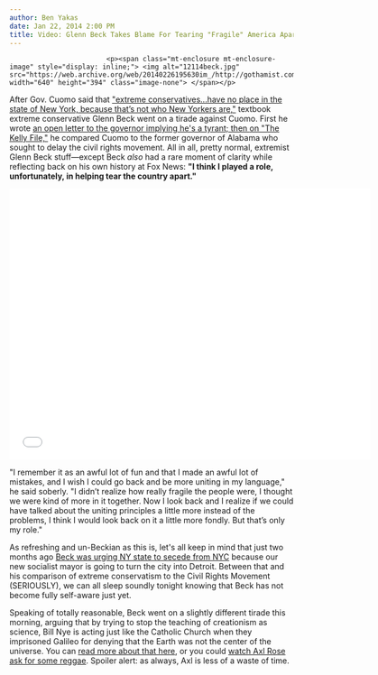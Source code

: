 ```yaml
---
author: Ben Yakas
date: Jan 22, 2014 2:00 PM
title: Video: Glenn Beck Takes Blame For Tearing "Fragile" America Apart
---
```



                            
                            
                            
                            <p><span class="mt-enclosure mt-enclosure-image" style="display: inline;"> <img alt="12114beck.jpg" src="https://web.archive.org/web/20140226195630im_/http://gothamist.com/attachments/byakas/12114beck.jpg" width="640" height="394" class="image-none"> </span></p>

<p>After Gov. Cuomo said that <a href="https://web.archive.org/web/20140226195630/http://blog.timesunion.com/capitol/archives/203801/cuomo-extreme-conservatives-have-no-place-in-the-state-of-new-york/">&quot;extreme conservatives...have no place in the state of New York, because that&#x2019;s not who New Yorkers are,&quot;</a> textbook extreme conservative Glenn Beck went on a tirade against Cuomo. First he wrote <a href="https://web.archive.org/web/20140226195630/http://www.theblaze.com/contributions/gov-cuomo-are-we-welcome-in-new-york/">an open letter to the governor implying he&apos;s a tyrant; then </a><a href="https://web.archive.org/web/20140226195630/http://www.theblaze.com/stories/2014/01/21/watch-glenn-becks-takedown-of-ny-gov-cuomo-plus-he-tells-megyn-kelly-his-biggest-regret-from-his-time-at-fox-news/">on &quot;The Kelly File,&quot;</a> he compared Cuomo to the former governor of Alabama who sought to delay the civil rights movement. All in all, pretty normal, extremist Glenn Beck stuff&#x2014;except Beck <em>also</em> had a rare moment of clarity while reflecting back on his own history at Fox News: <strong>&quot;I think I played a role, unfortunately, in helping tear the country apart.&quot; </strong></p>

<p><iframe width="640" height="480" src="//web.archive.org/web/20140226195630if_/http://www.youtube.com/embed/PC313jqfr0M" frameborder="0" allowfullscreen></iframe></p>

<p>&quot;I remember it as an awful lot of fun and that I made an awful lot of mistakes, and I wish I could go back and be more uniting in my language,&quot; he said soberly. &quot;I didn&#x2019;t realize how really fragile the people were, I thought we were kind of more in it together. Now I look back and I realize if we could have talked about the uniting principles a little more instead of the problems, I think I would look back on it a little more fondly. But that&#x2019;s only my role.&quot;</p>

<p>As refreshing and un-Beckian as this is, let&apos;s all keep in mind that just two months ago <a href="https://web.archive.org/web/20140226195630/http://gothamist.com/2013/11/07/glenn_beck_urges_ny_state_to_secede.php">Beck was urging NY state to secede from NYC</a> because our new socialist mayor is going to turn the city into Detroit. Between that and his comparison of extreme conservatism to the Civil Rights Movement (SERIOUSLY), we can all sleep soundly tonight knowing that Beck has not become fully self-aware just yet.</p>

<p>Speaking of totally reasonable, Beck went on a slightly different tirade this morning, arguing that by trying to stop the teaching of creationism as science, Bill Nye is acting just like the Catholic Church when they imprisoned Galileo for denying that the Earth was not the center of the universe. You can <a href="https://web.archive.org/web/20140226195630/http://www.rawstory.com/rs/2014/01/22/glenn-beck-bill-nyes-creationism-denial-is-like-the-catholic-church-jailing-galileo/">read more about that here</a>, or you could <a href="https://web.archive.org/web/20140226195630/http://www.youtube.com/watch?v=7Ke-_nKHpDs">watch Axl Rose ask for some reggae</a>. Spoiler alert: as always, Axl is less of a waste of time.</p>
                            
                            
                            